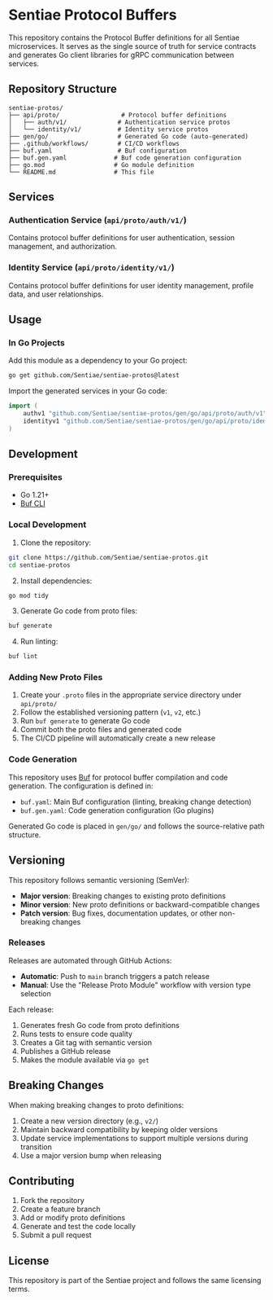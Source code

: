 # Sentiae Protocol Buffers

This repository contains the Protocol Buffer definitions for all Sentiae microservices. It serves as the single source of truth for service contracts and generates Go client libraries for gRPC communication between services.

## Repository Structure

```
sentiae-protos/
├── api/proto/                 # Protocol buffer definitions
│   ├── auth/v1/              # Authentication service protos
│   └── identity/v1/          # Identity service protos
├── gen/go/                   # Generated Go code (auto-generated)
├── .github/workflows/        # CI/CD workflows
├── buf.yaml                  # Buf configuration
├── buf.gen.yaml             # Buf code generation configuration
├── go.mod                   # Go module definition
└── README.md                # This file
```

## Services

### Authentication Service (`api/proto/auth/v1/`)
Contains protocol buffer definitions for user authentication, session management, and authorization.

### Identity Service (`api/proto/identity/v1/`)
Contains protocol buffer definitions for user identity management, profile data, and user relationships.

## Usage

### In Go Projects

Add this module as a dependency to your Go project:

```bash
go get github.com/Sentiae/sentiae-protos@latest
```

Import the generated services in your Go code:

```go
import (
    authv1 "github.com/Sentiae/sentiae-protos/gen/go/api/proto/auth/v1"
    identityv1 "github.com/Sentiae/sentiae-protos/gen/go/api/proto/identity/v1"
)
```

## Development

### Prerequisites

- Go 1.21+
- [Buf CLI](https://docs.buf.build/installation)

### Local Development

1. Clone the repository:
```bash
git clone https://github.com/Sentiae/sentiae-protos.git
cd sentiae-protos
```

2. Install dependencies:
```bash
go mod tidy
```

3. Generate Go code from proto files:
```bash
buf generate
```

4. Run linting:
```bash
buf lint
```

### Adding New Proto Files

1. Create your `.proto` files in the appropriate service directory under `api/proto/`
2. Follow the established versioning pattern (`v1`, `v2`, etc.)
3. Run `buf generate` to generate Go code
4. Commit both the proto files and generated code
5. The CI/CD pipeline will automatically create a new release

### Code Generation

This repository uses [Buf](https://buf.build/) for protocol buffer compilation and code generation. The configuration is defined in:

- `buf.yaml`: Main Buf configuration (linting, breaking change detection)
- `buf.gen.yaml`: Code generation configuration (Go plugins)

Generated Go code is placed in `gen/go/` and follows the source-relative path structure.

## Versioning

This repository follows semantic versioning (SemVer):

- **Major version**: Breaking changes to existing proto definitions
- **Minor version**: New proto definitions or backward-compatible changes
- **Patch version**: Bug fixes, documentation updates, or other non-breaking changes

### Releases

Releases are automated through GitHub Actions:

- **Automatic**: Push to `main` branch triggers a patch release
- **Manual**: Use the "Release Proto Module" workflow with version type selection

Each release:
1. Generates fresh Go code from proto definitions
2. Runs tests to ensure code quality
3. Creates a Git tag with semantic version
4. Publishes a GitHub release
5. Makes the module available via `go get`

## Breaking Changes

When making breaking changes to proto definitions:

1. Create a new version directory (e.g., `v2/`)
2. Maintain backward compatibility by keeping older versions
3. Update service implementations to support multiple versions during transition
4. Use a major version bump when releasing

## Contributing

1. Fork the repository
2. Create a feature branch
3. Add or modify proto definitions
4. Generate and test the code locally
5. Submit a pull request

## License

This repository is part of the Sentiae project and follows the same licensing terms.